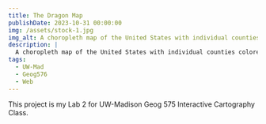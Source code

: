 ```yaml
---
title: The Dragon Map
publishDate: 2023-10-31 00:00:00
img: /assets/stock-1.jpg
img_alt: A choropleth map of the United States with individual counties colored by the percent of adults who get less than 7 hours of sleep.
description: |
  A choropleth map of the United States with individual counties colored by the percent of adults who get less than 7 hours of sleep.
tags:
  - UW-Mad
  - Geog576
  - Web
---
```


This project is my Lab 2 for UW-Madison Geog 575 Interactive Cartography Class.